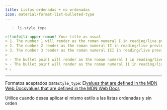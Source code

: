 ```yaml
---
title: Listas ordenadas + no ordenadas
icon: material/format-list-bulleted-type
---
```

> `li-style_type`
```md
>[!info|li-upper-roman] Your title as usual
> 1. The number 1 will render as the roman numeral I in reading/live preview
> 2. The number 2 render as the roman numeral II in reading/live preview
> 3. The number 3 render as the roman numeral III in reading/live preview
>
> - The bullet point will render as the roman numeral I in reading/live preview
> - The bullet point will render as the roman numeral II in reading/live preview
> 。
```

___
Formatos aceptados para`style_type`: El[values that are defined in the MDN Web Docs](https://developer.mozilla.org/en-US/docs/Web/CSS/list-style-type#Values)[values that are defined in the MDN Web Docs](https://developer.mozilla.org/en-US/docs/Web/CSS/list-style-type#Values)

Utilice cuando desea aplicar el mismo estilo a las listas ordenadas y sin orden
